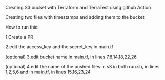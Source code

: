 Creating S3 bucket with Terraform and TerraTest using github Action

Creating two files with timestamps and adding them to the bucket 

How to run this:

1.Create a PR

2.edit the access_key and the secret_key in main.tf

(optional) 3.edit bucket name in main.tf, in lines 7,8,14,18,22,26

(optional) 4.edit the name of the pushed files in s3 in both run.sh, in lines 1,2,5,6 and in main.tf, in lines 15,16,23,24
